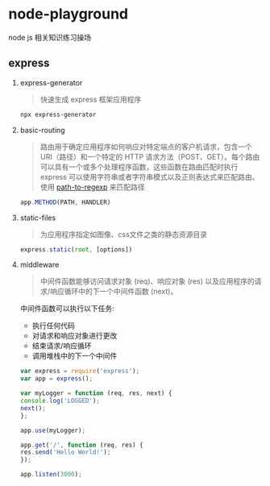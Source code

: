 # node-playground

node js 相关知识练习操场

## express

1. express-generator
   > 快速生成 express 框架应用程序

   ```bash
   npx express-generator
   ```

2. basic-routing

   > 路由用于确定应用程序如何响应对特定端点的客户机请求，包含一个 URI（路径）和一个特定的 HTTP 请求方法（POST、GET）。每个路由可以具有一个或多个处理程序函数，这些函数在路由匹配时执行<br />
   > express 可以使用字符串或者字符串模式以及正则表达式来匹配路由。使用 [path-to-regexp](https://www.npmjs.com/package/path-to-regexp) 来匹配路径

   ```js
   app.METHOD(PATH, HANDLER)
   ```

3. static-files
   > 为应用程序指定如图像、css文件之类的静态资源目录

   ```js
   express.static(root, [options])
   ```

4. middleware
   > 中间件函数能够访问请求对象 (req)、响应对象 (res) 以及应用程序的请求/响应循环中的下一个中间件函数 (next)。

   中间件函数可以执行以下任务:
   - 执行任何代码
   - 对请求和响应对象进行更改
   - 结束请求/响应循环
   - 调用堆栈中的下一个中间件

    ```js
   var express = require('express');
   var app = express();

   var myLogger = function (req, res, next) {
   console.log('LOGGED');
   next();
   };

   app.use(myLogger);

   app.get('/', function (req, res) {
   res.send('Hello World!');
   });

   app.listen(3000);
    ```

